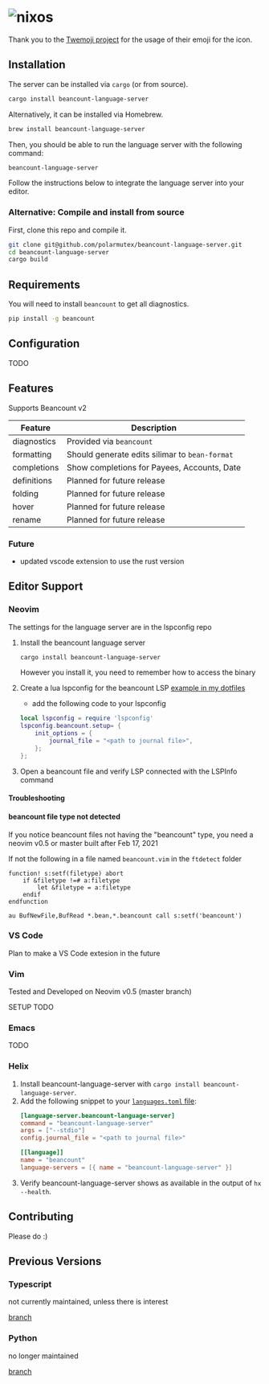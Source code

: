 # ![nixos](https://socialify.git.ci/polarmutex/beancount-language-server/image?description=1&font=Source%20Code%20Pro&owner=1&pattern=Circuit%20Board&stargazers=1&theme=Dark)

Thank you to the [Twemoji project](https://github.com/twitter/twemoji) for the usage of their emoji for the icon.

## Installation

The server can be installed via `cargo` (or from source).

```sh
cargo install beancount-language-server
```

Alternatively, it can be installed via Homebrew.

```sh
brew install beancount-language-server
```

Then, you should be able to run the language server with the following command:

```sh
beancount-language-server
```

Follow the instructions below to integrate the language server into your editor.

### Alternative: Compile and install from source

First, clone this repo and compile it.

```sh
git clone git@github.com/polarmutex/beancount-language-server.git
cd beancount-language-server
cargo build
```

## Requirements

You will need to install `beancount` to get all diagnostics.

```sh
pip install -g beancount
```

## Configuration

TODO

## Features

Supports Beancount v2

| Feature     | Description                                    |
| ----------- | ---------------------------------------------- |
| diagnostics | Provided via `beancount`                       |
| formatting  | Should generate edits silimar to `bean-format` |
| completions | Show completions for Payees, Accounts, Date    |
| definitions | Planned for future release                     |
| folding     | Planned for future release                     |
| hover       | Planned for future release                     |
| rename      | Planned for future release                     |

### Future

- updated vscode extension to use the rust version

## Editor Support

### Neovim

The settings for the language server are in the lspconfig repo

1. Install the beancount language server

   ```sh
   cargo install beancount-language-server
   ```

   However you install it, you need to remember how to access the binary

2. Create a lua lspconfig for the beancount LSP [example in my dotfiles](https://github.com/polarmutex/dotfiles/blob/master/neovim/lua/polarmutex/lsp/beancount.lua)

   - add the following code to your lspconfig

   ```lua
   local lspconfig = require 'lspconfig'
   lspconfig.beancount.setup= {
       init_options = {
           journal_file = "<path to journal file>",
       };
   };
   ```

3. Open a beancount file and verify LSP connected with the LSPInfo command

#### Troubleshooting

#### beancount file type not detected

If you notice beancount files not having the "beancount" type, you need a
neovim v0.5 or master built after Feb 17, 2021

If not the following in a file named `beancount.vim` in the `ftdetect` folder

```vim
function! s:setf(filetype) abort
    if &filetype !=# a:filetype
        let &filetype = a:filetype
    endif
endfunction

au BufNewFile,BufRead *.bean,*.beancount call s:setf('beancount')
```

### VS Code

Plan to make a VS Code extesion in the future

### Vim

Tested and Developed on Neovim v0.5 (master branch)

SETUP TODO

### Emacs

TODO

### Helix

1. Install beancount-language-server with `cargo install beancount-language-server`.
2. Add the following snippet to your [`languages.toml` file](https://docs.helix-editor.com/languages.html#languagestoml-files):
   ```toml
   [language-server.beancount-language-server]
   command = "beancount-language-server"
   args = ["--stdio"]
   config.journal_file = "<path to journal file>"

   [[language]]
   name = "beancount"
   language-servers = [{ name = "beancount-language-server" }]
   ```
3. Verify beancount-language-server shows as available in the output of `hx --health`.

## Contributing

Please do :)

## Previous Versions

### Typescript

not currently maintained, unless there is interest

[branch](https://github.com/polarmutex/beancount-language-server/tree/typescript)

### Python

no longer maintained

[branch](https://github.com/polarmutex/beancount-language-server/tree/python)
